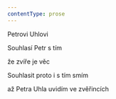 ```yaml
---
contentType: prose
---
```


<section>

Petrovi Uhlovi

Souhlasí Petr s tím

že zvíře je věc

Souhlasit proto i s tím smím

až Petra Uhla uvidím ve zvěřincích

</section>
